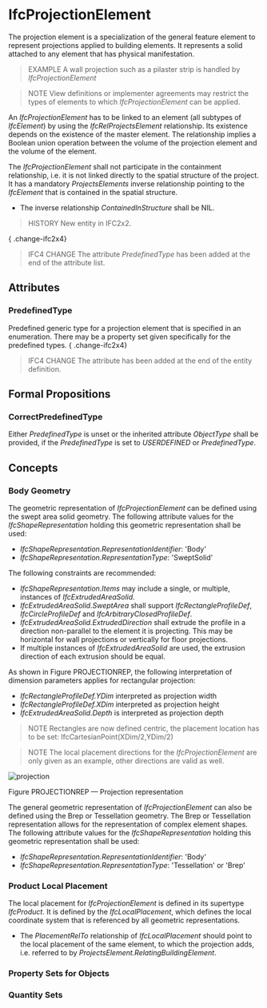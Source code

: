 # IfcProjectionElement

The projection element is a specialization of the general feature element to represent projections applied to building elements. It represents a solid attached to any element that has physical manifestation.
<!-- end of short definition -->


> EXAMPLE A wall projection such as a pilaster strip is handled by _IfcProjectionElement_

> NOTE View definitions or implementer agreements may restrict the types of elements to which _IfcProjectionElement_ can be applied.

An _IfcProjectionElement_ has to be linked to an element (all subtypes of _IfcElement_) by using the _IfcRelProjectsElement_ relationship. Its existence depends on the existence of the master element. The relationship implies a Boolean union operation between the volume of the projection element and the volume of the element.

The _IfcProjectionElement_ shall not participate in the containment relationship, i.e. it is not linked directly to the spatial structure of the project. It has a mandatory _ProjectsElements_ inverse relationship pointing to the _IfcElement_ that is contained in the spatial structure.

* The inverse relationship _ContainedInStructure_ shall be NIL.

> HISTORY New entity in IFC2x2.

{ .change-ifc2x4}
> IFC4 CHANGE The attribute _PredefinedType_ has been added at the end of the attribute list.

## Attributes

### PredefinedType
Predefined generic type for a projection element that is specified in an enumeration. There may be a property set given specifically for the predefined types.
{ .change-ifc2x4}
> IFC4 CHANGE The attribute has been added at the end of the entity definition.

## Formal Propositions

### CorrectPredefinedType
Either _PredefinedType_ is unset or the inherited attribute _ObjectType_ shall be provided, if the _PredefinedType_ is set to _USERDEFINED_ or _PredefinedType_.

## Concepts

### Body Geometry

The geometric representation of _IfcProjectionElement_ can be defined using the swept area solid geometry. The following attribute values for the _IfcShapeRepresentation_ holding this geometric representation shall be used:

* _IfcShapeRepresentation.RepresentationIdentifier_: 'Body'
* _IfcShapeRepresentation.RepresentationType_: 'SweptSolid'

The following constraints are recommended:

* _IfcShapeRepresentation.Items_ may include a single, or multiple, instances of _IfcExtrudedAreaSolid_.
* _IfcExtrudedAreaSolid.SweptArea_ shall support _IfcRectangleProfileDef_, _IfcCircleProfileDef_ and _IfcArbitraryClosedProfileDef_.
* _IfcExtrudedAreaSolid.ExtrudedDirection_ shall extrude the profile in a direction non-parallel to the element it is projecting. This may be horizontal for wall projections or vertically for floor projections.
* If multiple instances of _IfcExtrudedAreaSolid_ are used, the extrusion direction of each extrusion should be equal.

As shown in Figure PROJECTIONREP, the following interpretation of dimension parameters applies for rectangular projection:

* _IfcRectangleProfileDef.YDim_ interpreted as projection width
* _IfcRectangleProfileDef.XDim_ interpreted as projection height
* _IfcExtrudedAreaSolid.Depth_ is interpreted as projection depth

> NOTE Rectangles are now defined centric, the placement location has to be set: IfcCartesianPoint(XDim/2,YDim/2)

> NOTE The local placement directions for the _IfcProjectionElement_ are only given as an example, other directions are valid as well.

![projection](../../../../figures/ifcprojectionelement-layout1.png )

Figure PROJECTIONREP — Projection representation

The general geometric representation of _IfcProjectionElement_ can also be defined using the Brep or Tessellation geometry. The Brep or Tessellation representation allows for the representation of complex element shapes. The following attribute values for the _IfcShapeRepresentation_ holding this geometric representation shall be used:

* _IfcShapeRepresentation.RepresentationIdentifier_: 'Body'
* _IfcShapeRepresentation.RepresentationType_: 'Tessellation' or 'Brep'

### Product Local Placement

The local placement for _IfcProjectionElement_ is defined in its supertype _IfcProduct_. It is defined by the _IfcLocalPlacement_, which defines the local coordinate system that is referenced by all geometric representations.

* The _PlacementRelTo_ relationship of _IfcLocalPlacement_ should point to the local placement of the same element, to which the projection adds, i.e. referred to by _ProjectsElement.RelatingBuildingElement_.

### Property Sets for Objects



### Quantity Sets



